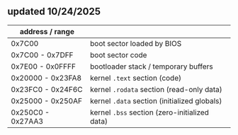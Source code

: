 ## updated 10/24/2025

| address / range   |                                               |
| ----------------- | --------------------------------------------- |
| 0x7C00            | boot sector loaded by BIOS                    |
| 0x7C00 - 0x7DFF   | boot sector code                              |
| 0x7E00 - 0x0FFFF  | bootloader stack / temporary buffers          |
| 0x20000 - 0x23FA8 | kernel `.text` section (code)                 |
| 0x23FC0 - 0x24F6C | kernel `.rodata` section (read-only data)     |
| 0x25000 - 0x250AF | kernel `.data` section (initialized globals)  |
| 0x250C0 - 0x27AA3 | kernel `.bss` section (zero-initialized data) |
